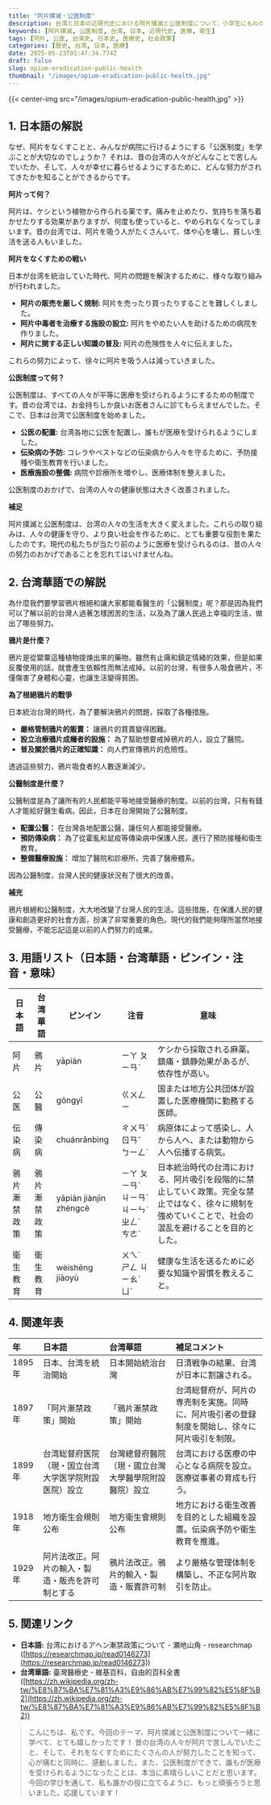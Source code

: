 ```yaml
---
title: "阿片撲滅・公医制度"
description: 台湾と日本の近現代史における阿片撲滅と公医制度について、小学生にもわかりやすく解説します。
keywords: [阿片撲滅, 公医制度, 台湾, 日本, 近現代史, 医療, 衛生]
tags: [阿片, 公医, 台湾史, 日本史, 医療史, 社会政策]
categories: [歴史, 台湾, 日本, 医療]
date: 2025-05-23T01:47:34.774Z
draft: false
slug: opium-eradication-public-health
thumbnail: "/images/opium-eradication-public-health.jpg"
---
```


{{< center-img src="/images/opium-eradication-public-health.jpg" >}}

## 1. 日本語の解説

なぜ、阿片をなくすことと、みんなが病院に行けるようにする「公医制度」を学ぶことが大切なのでしょうか？ それは、昔の台湾の人々がどんなことで苦しんでいたか、そして、人々が幸せに暮らせるようにするために、どんな努力がされてきたかを知ることができるからです。

**阿片って何？**

阿片は、ケシという植物から作られる薬です。痛みを止めたり、気持ちを落ち着かせたりする効果がありますが、何度も使っていると、やめられなくなってしまいます。昔の台湾では、阿片を吸う人がたくさんいて、体や心を壊し、貧しい生活を送る人もいました。

**阿片をなくすための戦い**

日本が台湾を統治していた時代、阿片の問題を解決するために、様々な取り組みが行われました。

*   **阿片の販売を厳しく規制:** 阿片を売ったり買ったりすることを難しくしました。
*   **阿片中毒者を治療する施設の設立:** 阿片をやめたい人を助けるための病院を作りました。
*   **阿片に関する正しい知識の普及:** 阿片の危険性を人々に伝えました。

これらの努力によって、徐々に阿片を吸う人は減っていきました。

**公医制度って何？**

公医制度は、すべての人々が平等に医療を受けられるようにするための制度です。昔の台湾では、お金持ちしか良いお医者さんに診てもらえませんでした。そこで、日本は台湾で公医制度を始めました。

*   **公医の配置:** 台湾各地に公医を配置し、誰もが医療を受けられるようにしました。
*   **伝染病の予防:** コレラやペストなどの伝染病から人々を守るために、予防接種や衛生教育を行いました。
*   **医療施設の整備:** 病院や診療所を増やし、医療体制を整えました。

公医制度のおかげで、台湾の人々の健康状態は大きく改善されました。

**補足**

阿片撲滅と公医制度は、台湾の人々の生活を大きく変えました。これらの取り組みは、人々の健康を守り、より良い社会を作るために、とても重要な役割を果たしたのです。現代の私たちが当たり前のように医療を受けられるのは、昔の人々の努力のおかげであることを忘れてはいけませんね。

## 2. 台湾華語での解説

為什麼我們要學習鴉片根絕和讓大家都能看醫生的「公醫制度」呢？那是因為我們可以了解以前的台灣人過著怎樣困苦的生活，以及為了讓人民過上幸福的生活，做出了哪些努力。

**鴉片是什麼？**

鴉片是從罌粟這種植物提煉出來的藥物。雖然有止痛和鎮定情緒的效果，但是如果反覆使用的話，就會產生依賴性而無法戒掉。以前的台灣，有很多人吸食鴉片，不僅傷害了身體和心靈，也讓生活變得貧困。

**為了根絕鴉片的戰爭**

日本統治台灣的時代，為了要解決鴉片的問題，採取了各種措施。

*   **嚴格管制鴉片的販賣：** 讓鴉片的買賣變得困難。
*   **設立治療鴉片成癮者的設施：** 為了幫助想要戒掉鴉片的人，設立了醫院。
*   **普及關於鴉片的正確知識：** 向人們宣傳鴉片的危險性。

透過這些努力，鴉片吸食者的人數逐漸減少。

**公醫制度是什麼？**

公醫制度是為了讓所有的人民都能平等地接受醫療的制度。以前的台灣，只有有錢人才能給好醫生看病。因此，日本在台灣開始了公醫制度。

*   **配置公醫：** 在台灣各地配置公醫，讓任何人都能接受醫療。
*   **預防傳染病：** 為了從霍亂和鼠疫等傳染病中保護人民，進行了預防接種和衛生教育。
*   **整備醫療設施：** 增加了醫院和診療所，完善了醫療體系。

因為公醫制度，台灣人民的健康狀況有了很大的改善。

**補充**

鴉片根絕和公醫制度，大大地改變了台灣人民的生活。這些措施，在保護人民的健康和創造更好的社會方面，扮演了非常重要的角色。現代的我們能夠理所當然地接受醫療，不能忘記這是以前的人們努力的成果。

## 3. 用語リスト（日本語・台湾華語・ピンイン・注音・意味）

| 日本語       | 台湾華語     | ピンイン    | 注音     | 意味                                                                                           |
| ---------- | -------- | ------- | ------ | -------------------------------------------------------------------------------------------- |
| 阿片         | 鴉片       | yāpiàn   | ㄧㄚ ㄆㄧㄢˋ | ケシから採取される麻薬。鎮痛・鎮静効果があるが、依存性が高い。                                                                 |
| 公医         | 公醫       | gōngyī   | ㄍㄨㄥ ㄧ  | 国または地方公共団体が設置した医療機関に勤務する医師。                                                                  |
| 伝染病       | 傳染病      | chuánrǎnbìng | ㄔㄨㄢˊ ㄖㄢˇ ㄅㄧㄥˋ | 病原体によって感染し、人から人へ、または動物から人へ伝播する病気。                                                                  |
| 鴉片漸禁政策 | 鴉片漸禁政策  | yāpiàn jiànjìn zhèngcè | ㄧㄚ ㄆㄧㄢˋ ㄐㄧㄢˋ ㄐㄧㄣˋ ㄓㄥˋ ㄘㄜˋ | 日本統治時代の台湾における、阿片吸引を段階的に禁止していく政策。完全な禁止ではなく、徐々に規制を強めていくことで、社会の混乱を避けることを目的とした。 |
| 衛生教育     | 衛生教育     | wèishēng jiàoyù | ㄨㄟˋ ㄕㄥ ㄐㄧㄠˋ ㄩˋ | 健康な生活を送るために必要な知識や習慣を教えること。                                                                      |

## 4. 関連年表

| 年      | 日本語                                            | 台湾華語                                            | 補足コメント                                                                                                                |
| :------ | :--------------------------------------------- | :--------------------------------------------- | :------------------------------------------------------------------------------------------------------------------------- |
| 1895年   | 日本、台湾を統治開始                                  | 日本開始統治台灣                                  | 日清戦争の結果、台湾が日本に割譲される。                                                                                                   |
| 1897年   | 「阿片漸禁政策」開始                                | 「鴉片漸禁政策」開始                                | 台湾総督府が、阿片の専売制を実施。同時に、阿片吸引者の登録制度を開始し、徐々に阿片吸引を制限。                                                                     |
| 1899年   | 台湾総督府医院（現・国立台湾大学医学院附設医院）設立                       | 台灣總督府醫院（現・國立台灣大學醫學院附設醫院）設立                       | 台湾における医療の中心となる病院を設立。医療従事者の育成も行う。                                                                                       |
| 1918年   | 地方衛生会規則公布                                    | 地方衛生會規則公布                                    | 地方における衛生改善を目的とした組織を設置。伝染病予防や衛生教育を推進。                                                                                           |
| 1929年   | 阿片法改正。阿片の輸入・製造・販売を許可制とする                         | 鴉片法改正。鴉片的輸入・製造・販賣許可制                         | より厳格な管理体制を構築し、不正な阿片取引を防止。                                                                                              |

## 5. 関連リンク

*   **日本語:** 台湾におけるアヘン漸禁政策について - 瀬地山角 - researchmap ([https://researchmap.jp/read0146273](https://researchmap.jp/read0146273))
*   **台湾華語:** 臺灣醫療史 - 維基百科，自由的百科全書 ([https://zh.wikipedia.org/zh-tw/%E8%87%BA%E7%81%A3%E9%86%AB%E7%99%82%E5%8F%B2](https://zh.wikipedia.org/zh-tw/%E8%87%BA%E7%81%A3%E9%86%AB%E7%99%82%E5%8F%B2))

> こんにちは、私です。今回のテーマ、阿片撲滅と公医制度について一緒に学べて、とても嬉しかったです！ 昔の台湾の人々が阿片で苦しんでいたこと、そして、それをなくすためにたくさんの人が努力したことを知って、心が痛むと同時に、感動しました。また、公医制度ができて、誰もが医療を受けられるようになったことは、本当に素晴らしいことだと思います。今回の学びを通して、私も誰かの役に立てるように、もっと頑張ろうと思いました。応援しています！